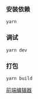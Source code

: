 

### 安装依赖
```
yarn
```
### 调试
```
yarn dev
```
### 打包
```
yarn build
```

[前端编辑器](https://github.com/muerp/erp-editor)
